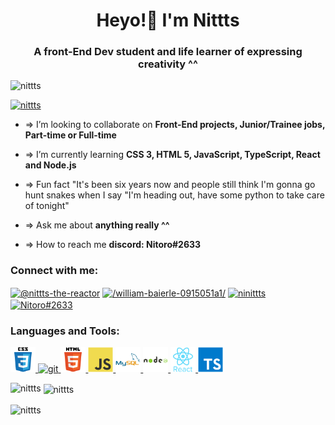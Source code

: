 
<h1 align="center">Heyo!🖖 I'm Nittts</h1>
<h3 align="center">A front-End Dev student and life learner of expressing creativity ^^</h3>

<p align="left"> <img src="https://komarev.com/ghpvc/?username=nittts&label=Profile%20views&color=0e75b6&style=flat" alt="nittts" /> </p>

<p align="left"> <a href="https://github.com/ryo-ma/github-profile-trophy"><img src="https://github-profile-trophy.vercel.app/?username=nittts" alt="nittts" /></a> </p>

- => I’m looking to collaborate on **Front-End projects, Junior/Trainee jobs, Part-time or Full-time**

- => I’m currently learning **CSS 3, HTML 5, JavaScript, TypeScript, React and Node.js**

- => Fun fact "It's been six years now and people still think I'm gonna go hunt snakes when I say "I'm heading out, have some python to take care of tonight"

- => Ask me about **anything really ^^**

- => How to reach me **discord: Nitoro#2633**

<h3 align="left">Connect with me:</h3>
<p align="left">
<a href="https://codepen.io/nittts-the-reactor" target="blank"><img align="center" src="https://raw.githubusercontent.com/rahuldkjain/github-profile-readme-generator/master/src/images/icons/Social/codepen.svg" alt="@nittts-the-reactor" height="30" width="40" /></a>
<a href="https://linkedin.com/in//william-baierle-0915051a1/" target="blank"><img align="center" src="https://raw.githubusercontent.com/rahuldkjain/github-profile-readme-generator/master/src/images/icons/Social/linked-in-alt.svg" alt="/william-baierle-0915051a1/" height="30" width="40" /></a>
<a href="https://instagram.com/ninittts" target="blank"><img align="center" src="https://raw.githubusercontent.com/rahuldkjain/github-profile-readme-generator/master/src/images/icons/Social/instagram.svg" alt="ninittts" height="30" width="40" /></a>
<a href="https://discord.gg/Nitoro#2633" target="blank"><img align="center" src="https://raw.githubusercontent.com/rahuldkjain/github-profile-readme-generator/master/src/images/icons/Social/discord.svg" alt="Nitoro#2633" height="30" width="40" /></a>
</p>

<h3 align="left">Languages and Tools:</h3>
<p align="left"> <a href="https://www.w3schools.com/css/" target="_blank" rel="noreferrer"> <img src="https://raw.githubusercontent.com/devicons/devicon/master/icons/css3/css3-original-wordmark.svg" alt="css3" width="40" height="40"/> </a> <a href="https://git-scm.com/" target="_blank" rel="noreferrer"> <img src="https://www.vectorlogo.zone/logos/git-scm/git-scm-icon.svg" alt="git" width="40" height="40"/> </a> <a href="https://www.w3.org/html/" target="_blank" rel="noreferrer"> <img src="https://raw.githubusercontent.com/devicons/devicon/master/icons/html5/html5-original-wordmark.svg" alt="html5" width="40" height="40"/> </a> <a href="https://developer.mozilla.org/en-US/docs/Web/JavaScript" target="_blank" rel="noreferrer"> <img src="https://raw.githubusercontent.com/devicons/devicon/master/icons/javascript/javascript-original.svg" alt="javascript" width="40" height="40"/> </a> <a href="https://www.mysql.com/" target="_blank" rel="noreferrer"> <img src="https://raw.githubusercontent.com/devicons/devicon/master/icons/mysql/mysql-original-wordmark.svg" alt="mysql" width="40" height="40"/> </a> <a href="https://nodejs.org" target="_blank" rel="noreferrer"> <img src="https://raw.githubusercontent.com/devicons/devicon/master/icons/nodejs/nodejs-original-wordmark.svg" alt="nodejs" width="40" height="40"/> </a> <a href="https://reactjs.org/" target="_blank" rel="noreferrer"> <img src="https://raw.githubusercontent.com/devicons/devicon/master/icons/react/react-original-wordmark.svg" alt="react" width="40" height="40"/> </a> <a href="https://www.typescriptlang.org/" target="_blank" rel="noreferrer"> <img src="https://raw.githubusercontent.com/devicons/devicon/master/icons/typescript/typescript-original.svg" alt="typescript" width="40" height="40"/> </a> </p>

<p><img align="left" src="https://github-readme-stats.vercel.app/api/top-langs?username=nittts&show_icons=true&locale=en&layout=compact" alt="nittts" /></p>

<p>&nbsp;<img align="center" src="https://github-readme-stats.vercel.app/api?username=nittts&show_icons=true&locale=en" alt="nittts" /></p>

<p><img align="center" src="https://github-readme-streak-stats.herokuapp.com/?user=nittts&" alt="nittts" /></p>
